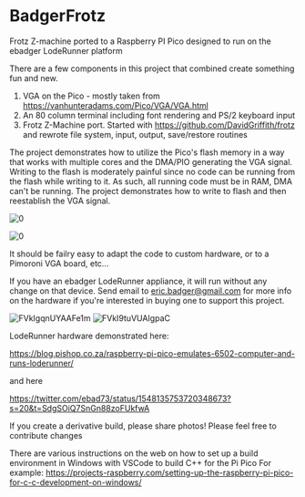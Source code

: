 # BadgerFrotz
Frotz Z-machine ported to a Raspberry PI Pico designed to run on the ebadger LodeRunner platform

There are a few components in this project that combined create something fun and new.

1) VGA on the Pico - mostly taken from https://vanhunteradams.com/Pico/VGA/VGA.html
2) An 80 column terminal including font rendering and PS/2 keyboard input
3) Frotz Z-Machine port.  Started with https://github.com/DavidGriffith/frotz and rewrote file system, input, output, save/restore routines

The project demonstrates how to utilize the Pico's flash memory in a way that works with multiple cores and the DMA/PIO generating the VGA signal.
Writing to the flash is moderately painful since no code can be running from the flash while writing to it. As such, all running code must be in RAM,
DMA can't be running.  The project demonstrates how to write to flash and then reestablish the VGA signal.

![0](https://user-images.githubusercontent.com/7229532/198904962-b18ab4f1-21a5-46bd-87bb-71daa843e2fd.png)

![0](https://user-images.githubusercontent.com/7229532/198905486-305a9765-1ebe-4df7-ae62-6322271d3297.png)

It should be failry easy to adapt the code to custom hardware, or to a Pimoroni VGA board, etc...

If you have an ebadger LodeRunner appliance, it will run without any change on that device.
Send email to eric.badger@gmail.com for more info on the hardware if you're interested in buying one to support this project.

![FVkIgqnUYAAFe1m](https://user-images.githubusercontent.com/7229532/198905597-a85daf7f-2c76-4f9b-9c10-262700c0f92c.jpg)
![FVkI9tuVUAIgpaC](https://user-images.githubusercontent.com/7229532/198905605-ced0b7f5-948c-4844-87c2-9cd39e94daff.jpg)

LodeRunner hardware demonstrated here:  

https://blog.pishop.co.za/raspberry-pi-pico-emulates-6502-computer-and-runs-loderunner/


and here

https://twitter.com/ebad73/status/1548135753720348673?s=20&t=SdgSOiQ7SnGn88zoFUkfwA

If you create a derivative build, please share photos!
Please feel free to contribute changes

There are various instructions on the web on how to set up a build environment in Windows with VSCode to build C++ for the Pi Pico
For example:
https://projects-raspberry.com/setting-up-the-raspberry-pi-pico-for-c-c-development-on-windows/
